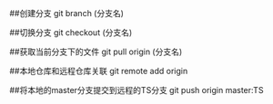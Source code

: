 ##创建分支 git branch (分支名)

##切换分支 git checkout (分支名)



##获取当前分支下的文件  git pull origin (分支名)



##本地仓库和远程仓库关联 git remote add origin <url>  


##将本地的master分支提交到远程的TS分支  git push origin master:TS
